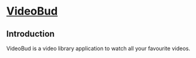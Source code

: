 # [VideoBud](https://video-bud.netlify.app/)

## Introduction

VideoBud is a video library application to watch all your favourite videos.
